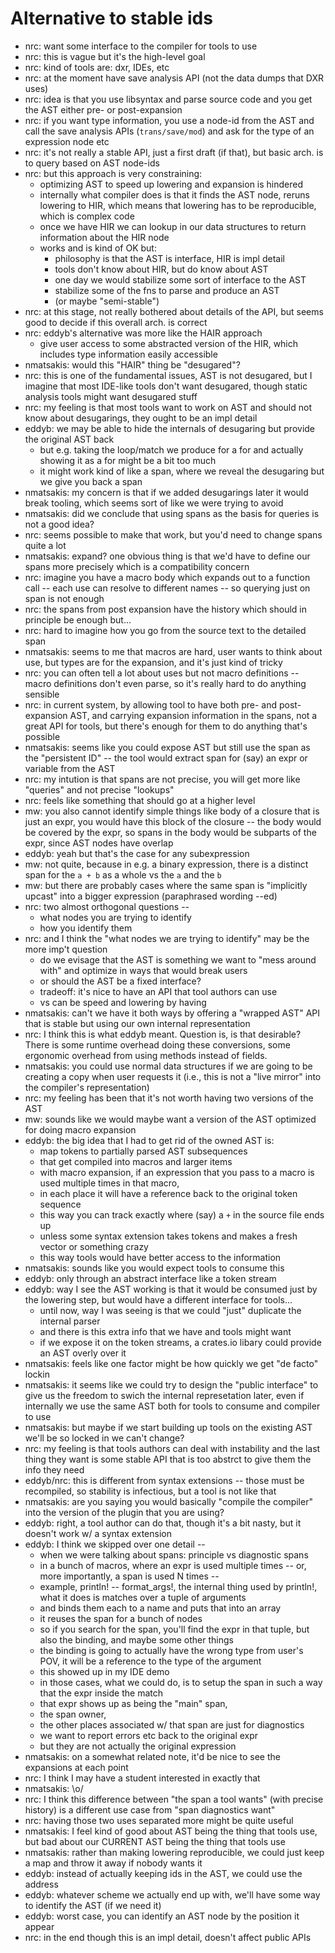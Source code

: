 # Alternative to stable ids

- nrc: want some interface to the compiler for tools to use
- nrc: this is vague but it's the high-level goal
- nrc: kind of tools are: dxr, IDEs, etc
- nrc: at the moment have save analysis API (not the data dumps that DXR uses)
- nrc: idea is that you use libsyntax and parse source code and you get the AST either pre- or post-expansion
- nrc: if you want type information, you use a node-id from the AST and call the save analysis APIs (`trans/save/mod`) and ask for the type of an expression node etc
- nrc: it's not really a stable API, just a first draft (if that), but basic arch. is to query based on AST node-ids
- nrc: but this approach is very constraining:
    - optimizing AST to speed up lowering and expansion is hindered
    - internally what compiler does is that it finds the AST node, reruns lowering to HIR, which means that lowering has to be reproducible, which is complex code
    - once we have HIR we can lookup in our data structures to return information about the HIR node
    - works and is kind of OK but:
		- philosophy is that the AST is interface, HIR is impl detail
		- tools don't know about HIR, but do know about AST
		- one day we would stabilize some sort of interface to the AST
		- stabilize some of the fns to parse and produce an AST
		- (or maybe "semi-stable")
- nrc: at this stage, not really bothered about details of the API, but seems good to decide if this overall arch. is correct
- nrc: eddyb's alternative was more like the HAIR approach
	- give user access to some abstracted version of the HIR, which includes type information easily accessible
- nmatsakis: would this "HAIR" thing be "desugared"?
- nrc: this is one of the fundamental issues, AST is not desugared, but I imagine that most IDE-like tools don't want desugared, though static analysis tools might want desugared stuff
- nrc: my feeling is that most tools want to work on AST and should not know about desugarings, they ought to be an impl detail
- eddyb: we may be able to hide the internals of desugaring but provide the original AST back
	- but e.g. taking the loop/match we produce for a for and actually showing it as a for might be a bit too much
	- it might work kind of like a span, where we reveal the desugaring but we give you back a span
- nmatsakis: my concern is that if we added desugarings later it would break tooling, which seems sort of like we were trying to avoid
- nmatsakis: did we conclude that using spans as the basis for queries is not a good idea?
- nrc: seems possible to make that work, but you'd need to change spans quite a lot
- nmatsakis: expand? one obvious thing is that we'd have to define our spans more precisely which is a compatibility concern
- nrc: imagine you have a macro body which expands out to a function call -- each use can resolve to different names -- so querying just on span is not enough
- nrc: the spans from post expansion have the history which should in principle be enough but...
- nrc: hard to imagine how you go from the source text to the detailed span
- nmatsakis: seems to me that macros are hard, user wants to think about use, but types are for the expansion, and it's just kind of tricky
- nrc: you can often tell a lot about uses but not macro definitions -- macro definitions don't even parse, so it's really hard to do anything sensible
- nrc: in current system, by allowing tool to have both pre- and post-expansion AST, and carrying expansion information in the spans, not a great API for tools, but there's enough for them to do anything that's possible
- nmatsakis: seems like you could expose AST but still use the span as the "persistent ID" -- the tool would extract span for (say) an expr or variable from the AST
- nrc: my intution is that spans are not precise, you will get more like "queries" and not precise "lookups"
- nrc: feels like something that should go at a higher level
- mw: you also cannot identify simple things like body of a closure that is just an expr, you would have this block of the closure -- the body would be covered by the expr, so spans in the body would be subparts of the expr, since AST nodes have overlap
- eddyb: yeah but that's the case for any subexpression
- mw: not quite, because in e.g. a binary expression, there is a distinct span for the `a + b` as a whole vs the `a` and the `b`
- mw: but there are probably cases where the same span is "implicitly upcast" into a bigger expression (paraphrased wording --ed)
- nrc: two almost orthogonal questions --
	- what nodes you are trying to identify
	- how you identify them
- nrc: and I think the "what nodes we are trying to identify" may be the more imp't question
	- do we evisage that the AST is something we want to "mess around with" and optimize in ways that would break users
	- or should the AST be a fixed interface?
	- tradeoff: it's nice to have an API that tool authors can use
	- vs can be speed and lowering by having 
- nmatsakis: can't we have it both ways by offering a "wrapped AST" API that is stable but using our own internal representation
- nrc: I think this is what eddyb meant. Question is, is that desirable? There is some runtime overhead doing these conversions, some ergonomic overhead from using methods instead of fields.
- nmatsakis: you could use normal data structures if we are going to be creating a copy when user requests it (i.e., this is not a "live mirror" into the compiler's representation)
- nrc: my feeling has been that it's not worth having two versions of the AST
- mw: sounds like we would maybe want a version of the AST optimized for doing macro expansion
- eddyb: the big idea that I had to get rid of the owned AST is:
	- map tokens to partially parsed AST subsequences
	- that get compiled into macros and larger items
	- with macro expansion, if an expression that you pass to a macro is used multiple times in that macro,
	- in each place it will have a reference back to the original token sequence
	- this way you can track exactly where (say) a `+` in the source file ends up
	- unless some syntax extension takes tokens and makes a fresh vector or something crazy
	- this way tools would have better access to the information
- nmatsakis: sounds like you would expect tools to consume this
- eddyb: only through an abstract interface like a token stream
- eddyb: way I see the AST working is that it would be consumed just by the lowering step, but would have a different interface for tools...
	- until now, way I was seeing is that we could "just" duplicate the internal parser 
	- and there is this extra info that we have and tools might want
	- if we expose it on the token streams, a crates.io libary could provide an AST overly over it
- nmatsakis: feels like one factor might be how quickly we get "de facto" lockin
- nmatsakis: it seems like we could try to design the "public interface" to give us the freedom to swich the internal represetation later, even if internally we use the same AST both for tools to consume and compiler to use
- nmatsakis: but maybe if we start building up tools on the existing AST we'll be so locked in we can't change?
- nrc: my feeling is that tools authors can deal with instability and the last thing they want is some stable API that is too abstrct to give them the info they need
- eddyb/nrc: this is different from syntax extensions -- those must be recompiled, so stability is infectious, but a tool is not like that
- nmatsakis: are you saying you would basically "compile the compiler" into the version of the plugin that you are using?
- eddyb: right, a tool author can do that, though it's a bit nasty, but it doesn't work w/ a syntax extension
- eddyb: I think we skipped over one detail --
	- when we were talking about spans: principle vs diagnostic spans
	- in a bunch of macros, where an expr is used multiple times -- or, more importantly, a span is used N times -- 
	- example, println! -- format_args!, the internal thing used by println!, what it does is matches over a tuple of arguments
	- and binds them each to a name and puts that into an array 
	- it reuses the span for a bunch of nodes
	- so if you search for the span, you'll find the expr in that tuple, but also the binding, and maybe some other things
	- the binding is going to actually have the wrong type from user's POV, it will be a reference to the type of the argument
	- this showed up in my IDE demo
	- in those cases, what we could do, is to setup the span in such a way that the expr inside the match
	- that expr shows up as being the "main" span,
	- the span owner,
	- the other places associated w/ that span are just for diagnostics
	- we want to report errors etc back to the original expr
	- but they are not actually the original expression
- nmatsakis: on a somewhat related note, it'd be nice to see the expansions at each point
- nrc: I think I may have a student interested in exactly that
- nmatsakis: \o/
- nrc: I think this difference between "the span a tool wants" (with precise history) is a different use case from "span diagnostics want"
- nrc: having those two uses separated more might be quite useful
- nmatsakis: I feel kind of good about AST being the thing that tools use, but bad about our CURRENT AST being the thing that tools use
- nmatsakis: rather than making lowering reproducible, we could just keep a map and throw it away if nobody wants it
- eddyb: instead of actually keeping ids in the AST, we could use the address
- eddyb: whatever scheme we actually end up with, we'll have some way to identify the AST (if we need it)
- eddyb: worst case, you can identify an AST node by the position it appear
- nrc: in the end though this is an impl detail, doesn't affect public APIs

